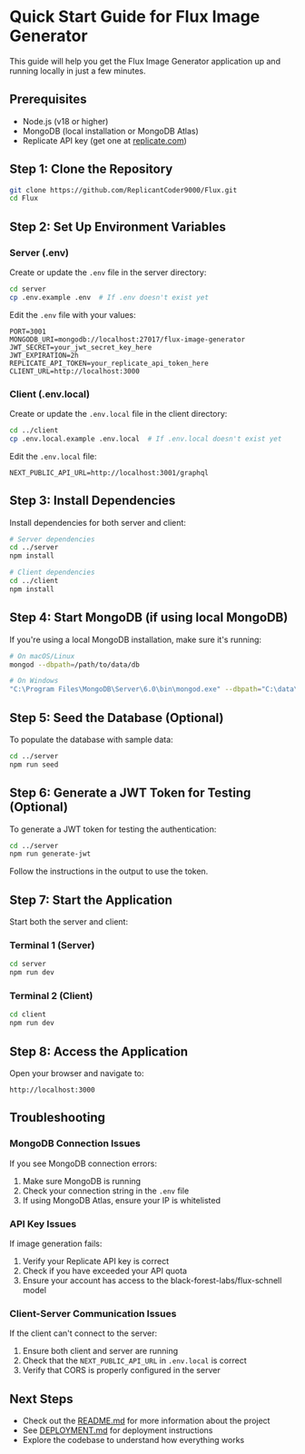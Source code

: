 # Quick Start Guide for Flux Image Generator

This guide will help you get the Flux Image Generator application up and running locally in just a few minutes.

## Prerequisites

- Node.js (v18 or higher)
- MongoDB (local installation or MongoDB Atlas)
- Replicate API key (get one at [replicate.com](https://replicate.com))

## Step 1: Clone the Repository

```bash
git clone https://github.com/ReplicantCoder9000/Flux.git
cd Flux
```

## Step 2: Set Up Environment Variables

### Server (.env)

Create or update the `.env` file in the server directory:

```bash
cd server
cp .env.example .env  # If .env doesn't exist yet
```

Edit the `.env` file with your values:

```
PORT=3001
MONGODB_URI=mongodb://localhost:27017/flux-image-generator
JWT_SECRET=your_jwt_secret_key_here
JWT_EXPIRATION=2h
REPLICATE_API_TOKEN=your_replicate_api_token_here
CLIENT_URL=http://localhost:3000
```

### Client (.env.local)

Create or update the `.env.local` file in the client directory:

```bash
cd ../client
cp .env.local.example .env.local  # If .env.local doesn't exist yet
```

Edit the `.env.local` file:

```
NEXT_PUBLIC_API_URL=http://localhost:3001/graphql
```

## Step 3: Install Dependencies

Install dependencies for both server and client:

```bash
# Server dependencies
cd ../server
npm install

# Client dependencies
cd ../client
npm install
```

## Step 4: Start MongoDB (if using local MongoDB)

If you're using a local MongoDB installation, make sure it's running:

```bash
# On macOS/Linux
mongod --dbpath=/path/to/data/db

# On Windows
"C:\Program Files\MongoDB\Server\6.0\bin\mongod.exe" --dbpath="C:\data\db"
```

## Step 5: Seed the Database (Optional)

To populate the database with sample data:

```bash
cd ../server
npm run seed
```

## Step 6: Generate a JWT Token for Testing (Optional)

To generate a JWT token for testing the authentication:

```bash
cd ../server
npm run generate-jwt
```

Follow the instructions in the output to use the token.

## Step 7: Start the Application

Start both the server and client:

### Terminal 1 (Server)
```bash
cd server
npm run dev
```

### Terminal 2 (Client)
```bash
cd client
npm run dev
```

## Step 8: Access the Application

Open your browser and navigate to:

```
http://localhost:3000
```

## Troubleshooting

### MongoDB Connection Issues

If you see MongoDB connection errors:

1. Make sure MongoDB is running
2. Check your connection string in the `.env` file
3. If using MongoDB Atlas, ensure your IP is whitelisted

### API Key Issues

If image generation fails:

1. Verify your Replicate API key is correct
2. Check if you have exceeded your API quota
3. Ensure your account has access to the black-forest-labs/flux-schnell model

### Client-Server Communication Issues

If the client can't connect to the server:

1. Ensure both client and server are running
2. Check that the `NEXT_PUBLIC_API_URL` in `.env.local` is correct
3. Verify that CORS is properly configured in the server

## Next Steps

- Check out the [README.md](./README.md) for more information about the project
- See [DEPLOYMENT.md](./DEPLOYMENT.md) for deployment instructions
- Explore the codebase to understand how everything works